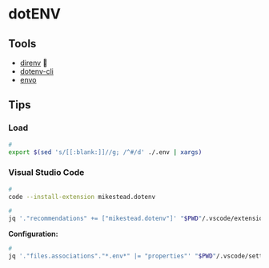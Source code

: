 # dotENV

<!--
DB_USERNAME filetype:env
-->

## Tools

- [direnv](/direnv.md) 🌟
- [dotenv-cli](/dotenv/cli.md)
- [envo](/envo.md)

## Tips

### Load

```sh
#
export $(sed 's/[[:blank:]]//g; /^#/d' ./.env | xargs)
```

### Visual Studio Code

```sh
#
code --install-extension mikestead.dotenv

#
jq '."recommendations" += ["mikestead.dotenv"]' "$PWD"/.vscode/extensions.json | sponge "$PWD"/.vscode/extensions.json
```

**Configuration:**

```sh
#
jq '."files.associations"."*.env*" |= "properties"' "$PWD"/.vscode/settings.json | sponge "$PWD"/.vscode/settings.json
```
